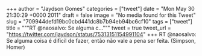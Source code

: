 
+++
author = "Jaydson Gomes"
categories = ["tweet"]
date = "Mon May 30 21:30:29 +0000 2011"
draft = false
image = "No media found for this Tweet"
slug = "709944defd19bc0cbd441dc8b7b94eb94bc6cf10"
tags = ["tweet"]
title = """RT @naosalvo: Se alguma c..."""
tweet = true
tweet_url = "https://twitter.com/jaydson/status/75313151154991104"
+++
RT @naosalvo: Se alguma coisa é dificil de fazer, então não vale a pena ser feita. (Simpson, Homer)
